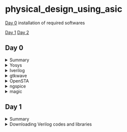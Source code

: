# physical_design_using_asic

[Day 0](#day-0) installation of required softwares

[Day 1](#day-1)
[Day 2](#day-2)

## Day 0 

<details>
<summary> Summary </summary>
    I installed the needed tools.
    
</details>

<details>
    <summary>Yosys</summary>
    
I installed yosys using following commands :
```bash

$ git clone https://github.com/YosysHQ/yosys.git
$ cd yosys-master 
$ sudo apt install make (If make is not installed please install it) 
$ sudo apt-get install build-essential clang bison flex \
    libreadline-dev gawk tcl-dev libffi-dev git \
    graphviz xdot pkg-config python3 libboost-system-dev \
    libboost-python-dev libboost-filesystem-dev zlib1g-dev
$ make config-gcc
$ make 
$ sudo make install
```

below is the screenshot showing successful launch: 
![yosys](https://github.com/ammulashiva/physical_design_using_asic/assets/140998900/76ecfa86-4e5b-4bba-9c75-d0e98fed2b19)
</details>
<details>
    <summary>Iverilog</summary>

I installed Iverilog using following commands:
```bash
sudo apt-get install iverilog
```
below is the screenshot showing successful launch: 
![Iverilog](https://github.com/ammulashiva/physical_design_using_asic/assets/140998900/4106244b-db39-42e5-bc5d-e43dfe40a297)
</details>
<details>
    <summary>gtkwave</summary>

I installed gtkwave using following command:
```bash
sudo apt update
sudo apt install gtkwave
```
below is the screenshot showing successful launch:

![gtkwave](https://github.com/ammulashiva/physical_design_using_asic/assets/140998900/63bef04c-b53d-4175-b326-7212f403652c)
</details>

<details>
    <summary>OpenSTA</summary>

I installed and built OpenSTA (including the needed packages) using the following commands:
```bash
sudo apt-get install cmake clang gcctcl swig bison flex
git clone https://github.com/The-OpenROAD-Project/OpenSTA.git
cd OpenSTA
mkdir build
cd build
cmake ..
make
```
below is the screenshot showing successful launch: 
![OpenSTA](https://github.com/ammulashiva/physical_design_using_asic/assets/140998900/3ce1cccc-a154-4071-a9c8-682bc4c57fb2)
</details>

<details>
    <summary>ngspice</summary>

i downloaded the tarball from https://sourceforge.net/projects/ngspice/files/ to a local directory, and unpacked it using following commands:
```bash
$ tar -zxvf ngspice-37.tar.gz
$ cd ngspice-37
$ mkdir release
$ cd release
$ ../configure  --with-x --with-readline=yes --disable-debug
$ make
$ sudo make install
```
Below is the screenshot showing sucessful installation:

![ngspice](https://github.com/ammulashiva/physical_design_using_asic/assets/140998900/64efc675-08ed-4c9e-a4da-c6554baac603)
</details>

<details>
    <summary>magic</summary>

I installed magic using the following commands:
```bash
$   sudo apt-get install m4
$   sudo apt-get install tcsh
$   sudo apt-get install csh
$   sudo apt-get install libx11-dev
$   sudo apt-get install tcl-dev tk-dev
$   sudo apt-get install libcairo2-dev
$   sudo apt-get install mesa-common-dev libglu1-mesa-dev
$   sudo apt-get install libncurses-dev
git clone https://github.com/RTimothyEdwards/magic
cd magic
./configure
make
make install
```
Below is the screenshot showing sucessful installation:

![magic1](https://github.com/ammulashiva/physical_design_using_asic/assets/140998900/2ca1576d-839c-4e49-9574-a5e3e05c6083)

Below is the screenshot showing sucessful launch:

![magic2](https://github.com/ammulashiva/physical_design_using_asic/assets/140998900/bd855d1b-fce5-467c-8922-1dd30d994c64)
</details>

## Day 1

<details>
<summary>Summary</summary>
    
             This section shows how I downloaded the libraries needed for the synthesys of verilog file and how i simulated and synthesized a 2x1 mux using iverilog and yosys respectively. 

</details>

<details>
    <summary>Downloading Verilog codes and libraries</summary>
    The verilog codes of the 2x1 mux (good_mux.v) and its testbench (tb_good_mux.v) are taken from https://github.com/kunalg123/sky130RTLDesignAndSynthesisWorkshop.git
    and installed using the commands :
    ```bash
    
         # mkdir VLSI
         # cd VLSI
        # git clone https://github.com/kunalg123/sky130RTLDesignAndSynthesisWorkshop.git
    ```
    Below image shows the library path i have downloaded :
  ![download_v_files](https://github.com/ammulashiva/physical_design_using_asic/assets/140998900/88f44d88-e652-462e-a656-11cc84c2b9a7)

    
</details>







